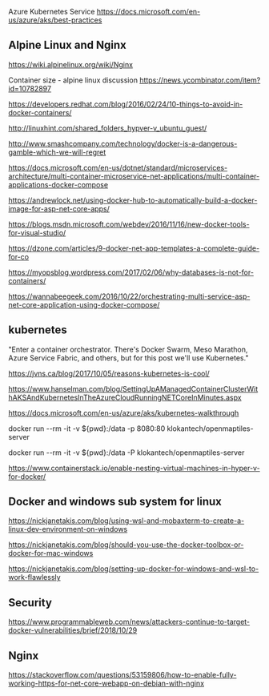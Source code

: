 

Azure Kubernetes Service 
https://docs.microsoft.com/en-us/azure/aks/best-practices

## Alpine Linux and Nginx
https://wiki.alpinelinux.org/wiki/Nginx

Container size - alpine linux discussion
https://news.ycombinator.com/item?id=10782897

https://developers.redhat.com/blog/2016/02/24/10-things-to-avoid-in-docker-containers/

http://linuxhint.com/shared_folders_hypver-v_ubuntu_guest/


http://www.smashcompany.com/technology/docker-is-a-dangerous-gamble-which-we-will-regret

https://docs.microsoft.com/en-us/dotnet/standard/microservices-architecture/multi-container-microservice-net-applications/multi-container-applications-docker-compose

https://andrewlock.net/using-docker-hub-to-automatically-build-a-docker-image-for-asp-net-core-apps/


https://blogs.msdn.microsoft.com/webdev/2016/11/16/new-docker-tools-for-visual-studio/

https://dzone.com/articles/9-docker-net-app-templates-a-complete-guide-for-co

https://myopsblog.wordpress.com/2017/02/06/why-databases-is-not-for-containers/

https://wannabeegeek.com/2016/10/22/orchestrating-multi-service-asp-net-core-application-using-docker-compose/

## kubernetes

"Enter a container orchestrator. There's Docker Swarm, Meso Marathon, Azure Service Fabric, and others, but for this post we'll use Kubernetes."

https://jvns.ca/blog/2017/10/05/reasons-kubernetes-is-cool/

https://www.hanselman.com/blog/SettingUpAManagedContainerClusterWithAKSAndKubernetesInTheAzureCloudRunningNETCoreInMinutes.aspx

https://docs.microsoft.com/en-us/azure/aks/kubernetes-walkthrough



docker run --rm -it -v ${pwd}:/data -p 8080:80 klokantech/openmaptiles-server

docker run --rm -it -v ${pwd}:/data -P klokantech/openmaptiles-server


https://www.containerstack.io/enable-nesting-virtual-machines-in-hyper-v-for-docker/


## Docker and windows sub system for linux

https://nickjanetakis.com/blog/using-wsl-and-mobaxterm-to-create-a-linux-dev-environment-on-windows

https://nickjanetakis.com/blog/should-you-use-the-docker-toolbox-or-docker-for-mac-windows

https://nickjanetakis.com/blog/setting-up-docker-for-windows-and-wsl-to-work-flawlessly



## Security

https://www.programmableweb.com/news/attackers-continue-to-target-docker-vulnerabilities/brief/2018/10/29

## Nginx


https://stackoverflow.com/questions/53159806/how-to-enable-fully-working-https-for-net-core-webapp-on-debian-with-nginx




